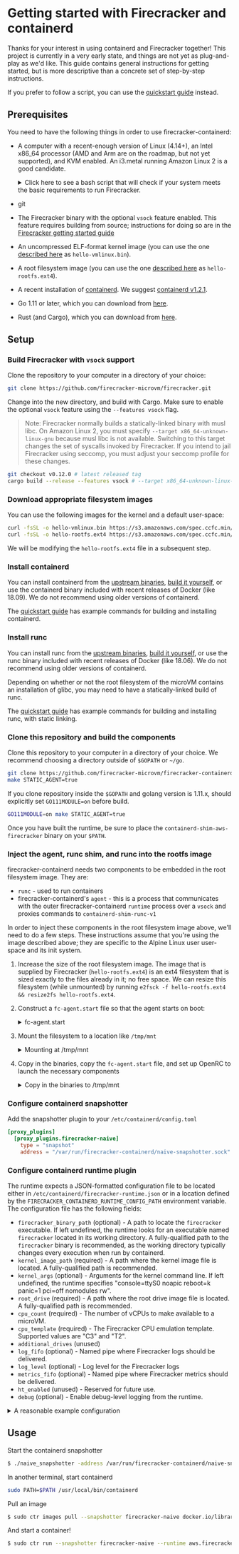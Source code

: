 # Getting started with Firecracker and containerd

Thanks for your interest in using containerd and Firecracker together!  This
project is currently in a very early state, and things are not yet as
plug-and-play as we'd like.  This guide contains general instructions for
getting started, but is more descriptive than a concrete set of step-by-step
instructions. 

If you prefer to follow a script, you can use the
[quickstart guide](quickstart.md) instead.

## Prerequisites

You need to have the following things in order to use firecracker-containerd:

* A computer with a recent-enough version of Linux (4.14+), an Intel x86_64
  processor (AMD and Arm are on the roadmap, but not yet supported), and KVM
  enabled.  An i3.metal running Amazon Linux 2 is a good candidate.
  
  <details>
  
  <summary>Click here to see a bash script that will check if your system meets
  the basic requirements to run Firecracker.</summary>
  
  ```bash
  err=""; \
  [ "$(uname) $(uname -m)" = "Linux x86_64" ] \
    || err="ERROR: your system is not Linux x86_64."; \
  [ -r /dev/kvm ] && [ -w /dev/kvm ] \
    || err="$err\nERROR: /dev/kvm is innaccessible."; \
  (( $(uname -r | cut -d. -f1)*1000 + $(uname -r | cut -d. -f2) >= 4014 )) \
    || err="$err\nERROR: your kernel version ($(uname -r)) is too old."; \
  dmesg | grep -i "hypervisor detected" \
    && echo "WARNING: you are running in a virtual machine. Firecracker is not well tested under nested virtualization."; \
  [ -z "$err" ] && echo "Your system looks ready for Firecracker!" || echo -e "$err"
  ```
  
  </details>
* git
* The Firecracker binary with the optional `vsock` feature enabled.  This
  feature requires building from source; instructions for doing so are in the
  [Firecracker getting started guide](https://github.com/firecracker-microvm/firecracker/blob/master/docs/getting-started.md#building-from-source)
* An uncompressed ELF-format kernel image (you can use the one
  [described here](https://github.com/firecracker-microvm/firecracker/blob/master/docs/getting-started.md#running-firecracker)
  as `hello-vmlinux.bin`).
* A root filesystem image (you can use the one
  [described here](https://github.com/firecracker-microvm/firecracker/blob/master/docs/getting-started.md#running-firecracker)
  as `hello-rootfs.ext4`). 
* A recent installation of
  [containerd](https://github.com/containerd/containerd/releases).  We suggest
  [containerd v1.2.1](https://github.com/containerd/containerd/releases/tag/v1.2.1).
* Go 1.11 or later, which you can download from [here](https://golang.org/dl/).
* Rust (and Cargo), which you can download from [here](https://rustup.rs/).

## Setup

### Build Firecracker with `vsock` support

Clone the repository to your computer in a directory of your choice:

```bash
git clone https://github.com/firecracker-microvm/firecracker.git
```
Change into the new directory, and build with Cargo.  Make sure to enable the
optional `vsock` feature using the `--features vsock` flag.

> Note: Firecracker normally builds a statically-linked binary with musl libc.
> On Amazon Linux 2, you must specify `--target x86_64-unknown-linux-gnu`
> because musl libc is not available.  Switching to this target changes the set
> of syscalls invoked by Firecracker.  If you intend to jail Firecracker using
> seccomp, you must adjust your seccomp profile for these changes.

```bash
git checkout v0.12.0 # latest released tag
cargo build --release --features vsock # --target x86_64-unknown-linux-gnu
```

### Download appropriate filesystem images

You can use the following images for the kernel and a default user-space:

```bash
curl -fsSL -o hello-vmlinux.bin https://s3.amazonaws.com/spec.ccfc.min/img/hello/kernel/hello-vmlinux.bin
curl -fsSL -o hello-rootfs.ext4 https://s3.amazonaws.com/spec.ccfc.min/img/hello/fsfiles/hello-rootfs.ext4
```

We will be modifying the `hello-rootfs.ext4` file in a subsequent step.

### Install containerd

You can install containerd from the
[upstream binaries](https://github.com/containerd/containerd/releases/tag/v1.2.1),
[build it yourself](https://github.com/containerd/containerd/blob/master/BUILDING.md),
or use the containerd binary included with recent releases of Docker (like
18.09).  We do not recommend using older versions of containerd.

The [quickstart guide](quickstart.md) has example commands for building and
installing containerd.

### Install runc

You can install runc from the
[upstream binaries](https://github.com/opencontainers/runc/releases/tag/v1.0.0-rc6),
[build it yourself](https://github.com/containerd/containerd/blob/v1.2.1/RUNC.md),
or use the runc binary included with recent releases of Docker (like 18.06).  We
do not recommend using older versions of containerd.

Depending on whether or not the root filesystem of the microVM contains an
installation of glibc, you may need to have a statically-linked build of runc.

The [quickstart guide](quickstart.md) has example commands for building and
installing runc, with static linking.


### Clone this repository and build the components

Clone this repository to your computer in a directory of your choice.
We recommend choosing a directory outside of `$GOPATH` or `~/go`.

```bash
git clone https://github.com/firecracker-microvm/firecracker-containerd
make STATIC_AGENT=true
```

If you clone repository inside the `$GOPATH` and golang version is 1.11.x, should explicitly set `GO111MODULE=on` before build.

```bash
GO111MODULE=on make STATIC_AGENT=true
```

Once you have built the runtime, be sure to place the
`containerd-shim-aws-firecracker` binary on your `$PATH`.

### Inject the agent, runc shim, and runc into the rootfs image

firecracker-containerd needs two components to be embedded in the root
filesystem image.  They are:

* `runc` - used to run containers
* firecracker-containerd's `agent` - this is a process that communicates with
  the outer firecracker-containerd `runtime` process over a `vsock` and proxies
  commands to `containerd-shim-runc-v1`

In order to inject these components in the root filesystem image above, we'll
need to do a few steps.  These instructions assume that you're using the image
described above; they are specific to the Alpine Linux user user-space and its
init system.

1. Increase the size of the root filesystem image.  The image that is supplied
   by Firecracker (`hello-rootfs.ext4`) is an ext4 filesystem that is sized
   exactly to the files already in it; no free space.  We can resize this
   filesystem (while unmounted) by running
   `e2fsck -f hello-rootfs.ext4 && resize2fs hello-rootfs.ext4`.
2. Construct a `fc-agent.start` file so that the agent starts on boot:
   <details>
   <summary>fc-agent.start</summary>
   
   ```bash
   #!/bin/sh
   mkdir -p /container/rootfs
   exec > /container/agent-debug.log # Debug logs from the agent
   exec 2>&1
   touch /container/runtime
   mount -t auto -o rw /dev/vdb /container/rootfs
   cd /container
   /usr/local/bin/agent -id 1 -debug &
   ```
   </details>
3. Mount the filesystem to a location like `/tmp/mnt`
   <details>
   <summary>Mounting at /tmp/mnt</summary>
   
   ```bash
   sudo mkdir /tmp/mnt
   sudo mount hello-rootfs.ext4 /tmp/mnt
   ```
   </details>
4. Copy in the binaries, copy the `fc-agent.start` file, and set up OpenRC to
   launch the necessary components
   <details>
   <summary>Copy in the binaries to /tmp/mnt</summary>
   
   ```bash
   sudo cp $(which runc) firecracker-containerd/agent/agent /tmp/mnt/usr/local/bin
   sudo cp fc-agent.start /tmp/mnt/etc/local.d
   sudo chmod +x /tmp/mnt/etc/local.d/fc-agent.start
   sudo ln -s /etc/init.d/local /tmp/mnt/etc/runlevels/default/local
   sudo ln -s /etc/init.d/cgroups /tmp/mnt/etc/runlevels/default/cgroups
   sudo umount /tmp/mnt
   ```
   </details>

### Configure containerd snapshotter

Add the snapshotter plugin to your `/etc/containerd/config.toml`
```toml
[proxy_plugins]
  [proxy_plugins.firecracker-naive]
    type = "snapshot"
    address = "/var/run/firecracker-containerd/naive-snapshotter.sock"
```

### Configure containerd runtime plugin

The runtime expects a JSON-formatted configuration file to be located either in
`/etc/containerd/firecracker-runtime.json` or in a location defined by the
`FIRECRACKER_CONTAINERD_RUNTIME_CONFIG_PATH` environment variable.  The
configuration file has the following fields:

* `firecracker_binary_path` (optional) - A path to locate the `firecracker`
  executable.  If left undefined, the runtime looks for an executable named
  `firecracker` located in its working directory.  A fully-qualified path to the
  `firecracker` binary is recommended, as the working directory typically
  changes every execution when run by containerd.
* `kernel_image_path` (required) - A path where the kernel image file is
  located.  A fully-qualified path is recommended.
* `kernel_args` (optional) - Arguments for the kernel command line.  If left
  undefined, the runtime specifies "console=ttyS0 noapic reboot=k panic=1
  pci=off nomodules rw".
* `root_drive` (required) - A path where the root drive image file is located. A
  fully-qualified path is recommended.
* `cpu_count` (required) - The number of vCPUs to make available to a microVM.
* `cpu_template` (required) - The Firecracker CPU emulation template.  Supported
  values are "C3" and "T2".
* `additional_drives` (unused)
* `log_fifo` (optional) - Named pipe where Firecracker logs should be delivered.
* `log_level` (optional) - Log level for the Firecracker logs
* `metrics_fifo` (optional) - Named pipe where Firecracker metrics should be
  delivered.
* `ht_enabled` (unused) - Reserved for future use.
* `debug` (optional) - Enable debug-level logging from the runtime.

<details>
<summary>A reasonable example configuration</summary>

```json
{
  "firecracker_binary_path": "/usr/local/bin/firecracker",
  "kernel_image_path": "/var/lib/firecracker-containerd/runtime/hello-vmlinux.bin",
  "kernel_args": "console=ttyS0 noapic reboot=k panic=1 pci=off nomodules rw",
  "root_drive": "/var/lib/firecracker-containerd/runtime/hello-rootfs.ext4",
  "cpu_count": 1,
  "cpu_template": "T2",
  "log_fifo": "/tmp/fc-logs.fifo",
  "log_level": "Debug",
  "metrics_fifo": "/tmp/fc-metrics.fifo"
}
```
</details>

## Usage

Start the containerd snapshotter

```bash
$ ./naive_snapshotter -address /var/run/firecracker-containerd/naive-snapshotter.sock -path /tmp/fc-snapshot
```

In another terminal, start containerd

```bash
sudo PATH=$PATH /usr/local/bin/containerd
```

Pull an image

```bash
$ sudo ctr images pull --snapshotter firecracker-naive docker.io/library/busybox:latest
```

And start a container!

```bash
$ sudo ctr run --snapshotter firecracker-naive --runtime aws.firecracker --tty docker.io/library/busybox:latest busybox-test
```
